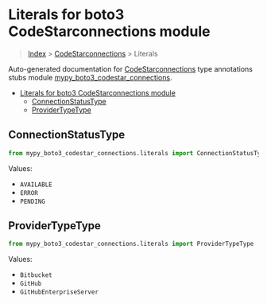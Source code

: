 # Literals for boto3 CodeStarconnections module

> [Index](..) > [CodeStarconnections](.) > Literals

Auto-generated documentation for
[CodeStarconnections](https://boto3.amazonaws.com/v1/documentation/api/latest/reference/services/codestar-connections.html#CodeStarconnections)
type annotations stubs module
[mypy_boto3_codestar_connections](https://pypi.org/project/mypy-boto3-codestar-connections/).

- [Literals for boto3 CodeStarconnections module](#literals-for-boto3-codestarconnections-module)
  - [ConnectionStatusType](#connectionstatustype)
  - [ProviderTypeType](#providertypetype)

## ConnectionStatusType

```python
from mypy_boto3_codestar_connections.literals import ConnectionStatusType
```

Values:

- `AVAILABLE`
- `ERROR`
- `PENDING`

## ProviderTypeType

```python
from mypy_boto3_codestar_connections.literals import ProviderTypeType
```

Values:

- `Bitbucket`
- `GitHub`
- `GitHubEnterpriseServer`
